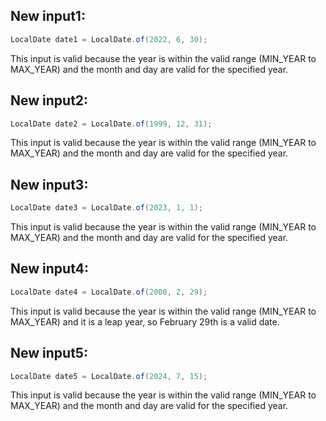 ## New input1:
```java
LocalDate date1 = LocalDate.of(2022, 6, 30);
```
This input is valid because the year is within the valid range (MIN_YEAR to MAX_YEAR) and the month and day are valid for the specified year.

## New input2:
```java
LocalDate date2 = LocalDate.of(1999, 12, 31);
```
This input is valid because the year is within the valid range (MIN_YEAR to MAX_YEAR) and the month and day are valid for the specified year.

## New input3:
```java
LocalDate date3 = LocalDate.of(2023, 1, 1);
```
This input is valid because the year is within the valid range (MIN_YEAR to MAX_YEAR) and the month and day are valid for the specified year.

## New input4:
```java
LocalDate date4 = LocalDate.of(2000, 2, 29);
```
This input is valid because the year is within the valid range (MIN_YEAR to MAX_YEAR) and it is a leap year, so February 29th is a valid date.

## New input5:
```java
LocalDate date5 = LocalDate.of(2024, 7, 15);
```
This input is valid because the year is within the valid range (MIN_YEAR to MAX_YEAR) and the month and day are valid for the specified year.